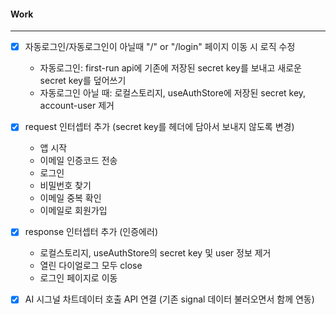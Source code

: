 
#### Work
---
- [x] 자동로그인/자동로그인이 아닐때 "/" or "/login" 페이지 이동 시 로직 수정
	- 자동로그인: first-run api에 기존에 저장된 secret key를 보내고 새로운 secret key를 덮어쓰기
	- 자동로그인 아닐 때: 로컬스토리지, useAuthStore에 저장된 secret key,  account-user 제거 

- [x] request 인터셉터 추가 (secret key를 헤더에 담아서 보내지 않도록 변경)
	- 앱 시작
	- 이메일 인증코드 전송
	- 로그인
	- 비밀번호 찾기
	- 이메일 중복 확인
	- 이메일로 회원가입

- [x] response 인터셉터 추가 (인증에러)
	- 로컬스토리지, useAuthStore의 secret key 및 user 정보 제거
	- 열린 다이얼로그 모두 close
	- 로그인 페이지로 이동

- [x] AI 시그널 차트데이터 호출 API 연결 (기존 signal 데이터 불러오면서 함께 연동)